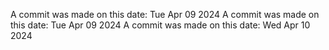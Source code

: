 A commit was made on this date: Tue Apr 09 2024
A commit was made on this date: Tue Apr 09 2024
A commit was made on this date: Wed Apr 10 2024
